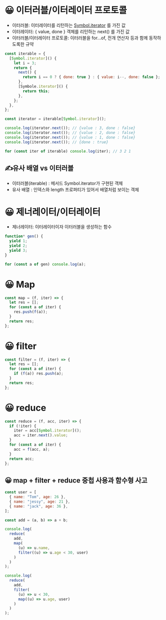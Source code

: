 # 😀 이터러블/이터레이터 프로토콜

- 이터러블: 이터레이터를 리턴하는 [Symbol.iterator]() 를 가진 값
- 이터레이터: { value, done } 객체를 리턴하는 next() 를 가진 값
- 이터러블/이터레이터 프로토콜: 이터러블을 for...of, 전개 연산자 등과 함께 동작하도록한 규약

```javascript
const iterable = {
  [Symbol.iterator]() {
    let i = 3;
    return {
      next() {
        return i == 0 ? { done: true } : { value: i--, done: false };
      },
      [Symbole.iterator]() {
        return this;
      },
    };
  },
};

const iterator = iterable[Symbol.iterator]();

console.log(iterator.next()); // {value : 3, done : false}
console.log(iterator.next()); // {value : 2, done : false}
console.log(iterator.next()); // {value : 1, done : false}
console.log(iterator.next()); // {done : true}

for (const iter of iterable) console.log(iter); // 3 2 1
```

## ✍유사 배열 vs 이터러블

- 이터러블(iterable) : 메서드 Symbol.iterator가 구현된 객체
- 유사 배열 : 인덱스와 length 프로퍼티가 있어서 배열처럼 보이는 객체

# 😀 제너레이터/이터레이터

- 제너레이터: 이터레이터이자 이터러블을 생성하는 함수

```javascript
function* gen() {
  yield 1;
  yield 2;
  yield 3;
}

for (const a of gen) console.log(a);
```

# 😀 Map

```javascript
const map = (f, iter) => {
  let res = [];
  for (const a of iter) {
    res.push(f(a));
  }
  return res;
};
```

# 😀 filter

```javascript
const filter = (f, iter) => {
  let res = [];
  for (const a of iter) {
    if (f(a)) res.push(a);
  }
  return res;
};
```

# 😀 reduce

```javascript
const reduce = (f, acc, iter) => {
  if (!iter) {
    iter = acc[Symbol.iterator]();
    acc = iter.next().value;
  }
  for (const a of iter) {
    acc = f(acc, a);
  }
  return acc;
};
```

## 😀 map + filter + reduce 중첩 사용과 함수형 사고

```javascript
const user = [
  { name: "Tom", age: 26 },
  { name: "jessy", age: 21 },
  { name: "jack", age: 36 },
];

const add = (a, b) => a + b;

console.log(
  reduce(
    add,
    map(
      (u) => u.name,
      filter((u) => u.age < 30, user)
    )
  )
);

console.log(
  reduce(
    add,
    filter(
      (u) => u < 30,
      map((u) => u.age, user)
    )
  )
);
```
